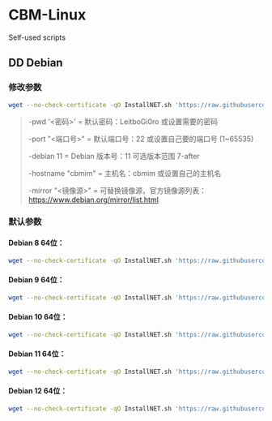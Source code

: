 # CBM-Linux
Self-used scripts
## DD Debian 
### 修改参数
```sh
wget --no-check-certificate -qO InstallNET.sh 'https://raw.githubusercontent.com/ShenDoyle/CBM-Linux/ef530fe3efbecf122f6712e2d02021680a2a30fb/Scripts/InstallNET.sh' && chmod a+x InstallNET.sh && bash InstallNET.sh -debian 11  -pwd '<密码>' -port "<端口号>" -hostname "cbmim"
```
> -pwd '<密码>' = 默认密码：LeitboGi0ro 或设置需要的密码
> 
> -port "<端口号>" = 默认端口号：22 或设置自己要的端口号 (1~65535)
> 
> -debian 11 = Debian 版本号：11 可选版本范围 7-after
> 
> -hostname "cbmim" = 主机名：cbmim 或设置自己的主机名
> 
> -mirror "<镜像源>" = 可替换镜像源，官方镜像源列表：https://www.debian.org/mirror/list.html
### 默认参数
#### Debian 8 64位：
```sh
wget --no-check-certificate -qO InstallNET.sh 'https://raw.githubusercontent.com/ShenDoyle/CBM-Linux/ef530fe3efbecf122f6712e2d02021680a2a30fb/Scripts/InstallNET.sh' && chmod a+x InstallNET.sh && bash InstallNET.sh -debian 8  -pwd '<密码>'
```
#### Debian 9 64位：
```sh
wget --no-check-certificate -qO InstallNET.sh 'https://raw.githubusercontent.com/ShenDoyle/CBM-Linux/ef530fe3efbecf122f6712e2d02021680a2a30fb/Scripts/InstallNET.sh' && chmod a+x InstallNET.sh && bash InstallNET.sh -debian 9  -pwd '<密码>'
```
#### Debian 10 64位：
```sh
wget --no-check-certificate -qO InstallNET.sh 'https://raw.githubusercontent.com/ShenDoyle/CBM-Linux/ef530fe3efbecf122f6712e2d02021680a2a30fb/Scripts/InstallNET.sh' && chmod a+x InstallNET.sh && bash InstallNET.sh -debian 10  -pwd '<密码>'
```
#### Debian 11 64位：
```sh
wget --no-check-certificate -qO InstallNET.sh 'https://raw.githubusercontent.com/ShenDoyle/CBM-Linux/ef530fe3efbecf122f6712e2d02021680a2a30fb/Scripts/InstallNET.sh' && chmod a+x InstallNET.sh && bash InstallNET.sh -debian 11  -pwd '<密码>'
```
#### Debian 12 64位：
```sh
wget --no-check-certificate -qO InstallNET.sh 'https://raw.githubusercontent.com/ShenDoyle/CBM-Linux/ef530fe3efbecf122f6712e2d02021680a2a30fb/Scripts/InstallNET.sh' && chmod a+x InstallNET.sh && bash InstallNET.sh -debian 12  -pwd '<密码>'
```
